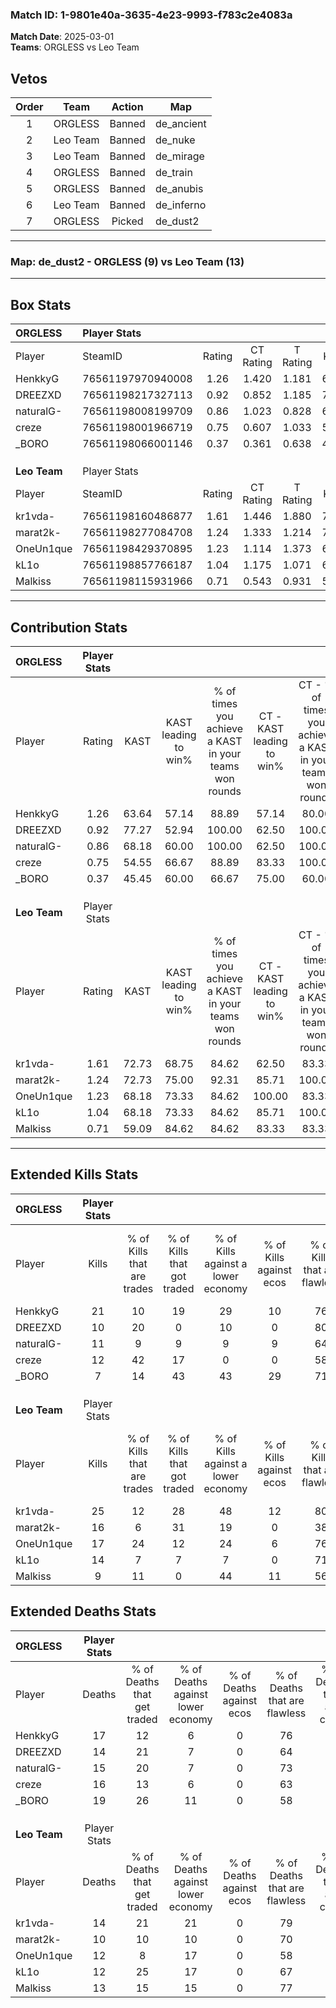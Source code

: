 ### Match ID: 1-9801e40a-3635-4e23-9993-f783c2e4083a  
**Match Date**: 2025-03-01  
**Teams**: ORGLESS vs Leo Team  

## Vetos  

| Order | Team | Action | Map |
| :---: | :--: | :----: | --- |
| 1 | ORGLESS | Banned | de_ancient |
| 2 | Leo Team | Banned | de_nuke |
| 3 | Leo Team | Banned | de_mirage |
| 4 | ORGLESS | Banned | de_train |
| 5 | ORGLESS | Banned | de_anubis |
| 6 | Leo Team | Banned | de_inferno |
| 7 | ORGLESS | Picked | de_dust2 |

---  

### **Map**: de_dust2 - ORGLESS (9) vs Leo Team (13)  
---  

## Box Stats  

| **ORGLESS**  | Player Stats      |        |           |          |       |       |       |         |        |      |     |
| :- | :- | :-: | :-: | :-: | :-: | :-: | :-: | :-: | :-: | :-: | :-: |
| Player       | SteamID           | Rating | CT Rating | T Rating | KAST  |  ADR  | Kills | Assists | Deaths | K/D  | HS% |
| HenkkyG      | 76561197970940008 |  1.26  |   1.420   |  1.181   | 63.64 | 97.0  |  21   |    3    |   17   | 1.24 | 66  |
| DREEZXD      | 76561198217327113 |  0.92  |   0.852   |  1.185   | 77.27 | 64.6  |  10   |    8    |   14   | 0.71 | 70  |
| naturalG-    | 76561198008199709 |  0.86  |   1.023   |  0.828   | 68.18 | 73.1  |  11   |    0    |   15   | 0.73 | 54  |
| creze        | 76561198001966719 |  0.75  |   0.607   |  1.033   | 54.55 | 63.7  |  12   |    1    |   16   | 0.75 | 66  |
| _BORO        | 76561198066001146 |  0.37  |   0.361   |  0.638   | 45.45 | 45.1  |   7   |    3    |   19   | 0.37 | 42  |
|              |                   |        |           |          |       |       |       |         |        |      |     |
|              |                   |        |           |          |       |       |       |         |        |      |     |
|              |                   |        |           |          |       |       |       |         |        |      |     |
| **Leo Team** | Player Stats      |        |           |          |       |       |       |         |        |      |     |
| Player       | SteamID           | Rating | CT Rating | T Rating | KAST  |  ADR  | Kills | Assists | Deaths | K/D  | HS% |
| kr1vda-      | 76561198160486877 |  1.61  |   1.446   |  1.880   | 72.73 | 114.2 |  25   |    2    |   14   | 1.79 | 68  |
| marat2k-     | 76561198277084708 |  1.24  |   1.333   |  1.214   | 72.73 | 78.7  |  16   |    3    |   10   | 1.60 | 50  |
| OneUn1que    | 76561198429370895 |  1.23  |   1.114   |  1.373   | 68.18 | 83.2  |  17   |    6    |   12   | 1.42 | 47  |
| kL1o         | 76561198857766187 |  1.04  |   1.175   |  1.071   | 68.18 | 66.2  |  14   |    3    |   12   | 1.17 | 64  |
| Malkiss      | 76561198115931966 |  0.71  |   0.543   |  0.931   | 59.09 | 47.6  |   9   |    5    |   13   | 0.69 | 22  |
---  

## Contribution Stats  

| **ORGLESS**  | Player Stats |       |                      |                                                        |                           |                                                             |                          |                                                            |
| :- | :-: | :-: | :-: | :-: | :-: | :-: | :-: | :-: |
| Player       |    Rating    | KAST  | KAST leading to win% | % of times you achieve a KAST in your teams won rounds | CT - KAST leading to win% | CT - % of times you achieve a KAST in your teams won rounds | T - KAST leading to win% | T - % of times you achieve a KAST in your teams won rounds |
| HenkkyG      |     1.26     | 63.64 |        57.14         |                         88.89                          |           57.14           |                            80.00                            |          57.14           |                           100.00                           |
| DREEZXD      |     0.92     | 77.27 |        52.94         |                         100.00                         |           62.50           |                           100.00                            |          44.44           |                           100.00                           |
| naturalG-    |     0.86     | 68.18 |        60.00         |                         100.00                         |           62.50           |                           100.00                            |          57.14           |                           100.00                           |
| creze        |     0.75     | 54.55 |        66.67         |                         88.89                          |           83.33           |                           100.00                            |          50.00           |                           75.00                            |
| _BORO        |     0.37     | 45.45 |        60.00         |                         66.67                          |           75.00           |                            60.00                            |          50.00           |                           75.00                            |
|              |              |       |                      |                                                        |                           |                                                             |                          |                                                            |
|              |              |       |                      |                                                        |                           |                                                             |                          |                                                            |
|              |              |       |                      |                                                        |                           |                                                             |                          |                                                            |
| **Leo Team** | Player Stats |       |                      |                                                        |                           |                                                             |                          |                                                            |
| Player       |    Rating    | KAST  | KAST leading to win% | % of times you achieve a KAST in your teams won rounds | CT - KAST leading to win% | CT - % of times you achieve a KAST in your teams won rounds | T - KAST leading to win% | T - % of times you achieve a KAST in your teams won rounds |
| kr1vda-      |     1.61     | 72.73 |        68.75         |                         84.62                          |           62.50           |                            83.33                            |          75.00           |                           85.71                            |
| marat2k-     |     1.24     | 72.73 |        75.00         |                         92.31                          |           85.71           |                           100.00                            |          66.67           |                           85.71                            |
| OneUn1que    |     1.23     | 68.18 |        73.33         |                         84.62                          |          100.00           |                            83.33                            |          60.00           |                           85.71                            |
| kL1o         |     1.04     | 68.18 |        73.33         |                         84.62                          |           85.71           |                           100.00                            |          62.50           |                           71.43                            |
| Malkiss      |     0.71     | 59.09 |        84.62         |                         84.62                          |           83.33           |                            83.33                            |          85.71           |                           85.71                            |
---  

## Extended Kills Stats  

| **ORGLESS**  | Player Stats |                            |                            |                                    |                         |                              |                                 |                                       |                    |           |
| :- | :-: | :-: | :-: | :-: | :-: | :-: | :-: | :-: | :-: | :-: |
| Player       |    Kills     | % of Kills that are trades | % of Kills that got traded | % of Kills against a lower economy | % of Kills against ecos | % of Kills that are flawless | % of Kills that are close duels | % of Kills that are assisted by flash | Pistol Round Kills | AWP Kills |
| HenkkyG      |      21      |             10             |             19             |                 29                 |           10            |              76              |                0                |                   0                   |         0          |     3     |
| DREEZXD      |      10      |             20             |             0              |                 10                 |            0            |              80              |                0                |                   0                   |         2          |     1     |
| naturalG-    |      11      |             9              |             9              |                 9                  |            9            |              64              |                0                |                   0                   |         4          |     3     |
| creze        |      12      |             42             |             17             |                 0                  |            0            |              58              |               17                |                   0                   |         0          |     1     |
| _BORO        |      7       |             14             |             43             |                 43                 |           29            |              71              |               14                |                   0                   |         0          |     0     |
|              |              |                            |                            |                                    |                         |                              |                                 |                                       |                    |           |
|              |              |                            |                            |                                    |                         |                              |                                 |                                       |                    |           |
|              |              |                            |                            |                                    |                         |                              |                                 |                                       |                    |           |
| **Leo Team** | Player Stats |                            |                            |                                    |                         |                              |                                 |                                       |                    |           |
| Player       |    Kills     | % of Kills that are trades | % of Kills that got traded | % of Kills against a lower economy | % of Kills against ecos | % of Kills that are flawless | % of Kills that are close duels | % of Kills that are assisted by flash | Pistol Round Kills | AWP Kills |
| kr1vda-      |      25      |             12             |             28             |                 48                 |           12            |              80              |                4                |                   4                   |         2          |     2     |
| marat2k-     |      16      |             6              |             31             |                 19                 |            0            |              38              |                6                |                   6                   |         0          |     1     |
| OneUn1que    |      17      |             24             |             12             |                 24                 |            6            |              76              |                0                |                   0                   |         0          |     4     |
| kL1o         |      14      |             7              |             7              |                 7                  |            0            |              71              |                7                |                   7                   |         0          |     0     |
| Malkiss      |      9       |             11             |             0              |                 44                 |           11            |              56              |               11                |                   0                   |         1          |     0     |
## Extended Deaths Stats  

| **ORGLESS**  | Player Stats |                             |                                   |                          |                               |                            |                           |               |
| :- | :-: | :-: | :-: | :-: | :-: | :-: | :-: | :-: |
| Player       |    Deaths    | % of Deaths that get traded | % of Deaths against lower economy | % of Deaths against ecos | % of Deaths that are flawless | % of Deaths that are close | % of Deaths while blinded | Deaths to AWP |
| HenkkyG      |      17      |             12              |                 6                 |            0             |              76               |             12             |             0             |       1       |
| DREEZXD      |      14      |             21              |                 7                 |            0             |              64               |             7              |             0             |       0       |
| naturalG-    |      15      |             20              |                 7                 |            0             |              73               |             0              |             7             |       1       |
| creze        |      16      |             13              |                 6                 |            0             |              63               |             0              |             6             |       1       |
| _BORO        |      19      |             26              |                11                 |            0             |              58               |             5              |             5             |       0       |
|              |              |                             |                                   |                          |                               |                            |                           |               |
|              |              |                             |                                   |                          |                               |                            |                           |               |
|              |              |                             |                                   |                          |                               |                            |                           |               |
| **Leo Team** | Player Stats |                             |                                   |                          |                               |                            |                           |               |
| Player       |    Deaths    | % of Deaths that get traded | % of Deaths against lower economy | % of Deaths against ecos | % of Deaths that are flawless | % of Deaths that are close | % of Deaths while blinded | Deaths to AWP |
| kr1vda-      |      14      |             21              |                21                 |            0             |              79               |             14             |             0             |       1       |
| marat2k-     |      10      |             10              |                10                 |            0             |              70               |             10             |             0             |       0       |
| OneUn1que    |      12      |              8              |                17                 |            0             |              58               |             0              |             0             |       3       |
| kL1o         |      12      |             25              |                17                 |            0             |              67               |             0              |             0             |       2       |
| Malkiss      |      13      |             15              |                15                 |            0             |              77               |             0              |             0             |       0       |
